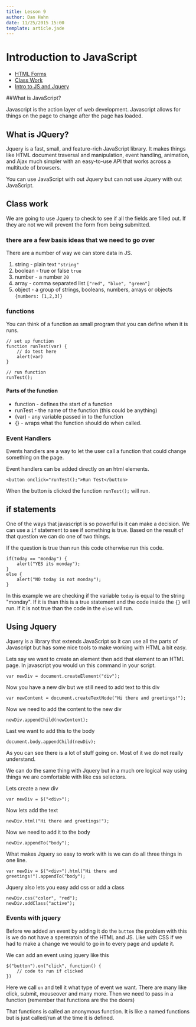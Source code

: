 ```yaml
---
title: Lesson 9
author: Dan Hahn
date: 11/25/2015 15:00
template: article.jade
---
```


# Introduction to JavaScript

* [HTML Forms]()
* [Class Work](classwork.html)
* [Intro to JS and Jquery](javascript.html)

##What is JavaScript?

Javascript is the action layer of web development.  Javascript allows for things on the page to change after the page has loaded.  
 
## What is JQuery?
 
Jquery is a fast, small, and feature-rich JavaScript library. It makes things like HTML document traversal and manipulation, event handling, animation, and Ajax much simpler with an easy-to-use API that works across a multitude of browsers.

You can use JavaScript with out Jquery but can not use Jquery with out JavaScript.

## Class work

We are going to use Jquery to check to see if all the fields are filled out.  If they are not we will prevent the form from being submitted.

### there are a few basis ideas that we need to go over

There are a number of way we can store data in JS.

1. string - plain text `"string"`
2. boolean - true or false `true`
3. number - a number `20`
4. array - comma separated list `["red", "blue", "green"]`
5. object - a group of strings, booleans, numbers, arrays or objects `{numbers: [1,2,3]}` 

### functions 

You can think of a function as small program that you can define when it is runs. 

	// set up function 
	function runTest(var) {
		// do test here
		alert(var)
	}
	
	// run function
	runTest();
	
#### Parts of the function

* function - defines the start of a function 
* runTest - the name of the function (this could be anything)
* (var) - any variable passed in to the function 
* {} - wraps what the function should do when called.
	
### Event Handlers
 
 Events handlers are a way to let the user call a function that could change something on the page.
 
 Event handlers can be added directly on an html elements.
 
    <button onclick="runTest();">Run Test</button>
    
When the button is clicked the function `runTest();` will run.

## if statements

One of the ways that javascript is so powerful is it can make a decision.  We can use a `if` statement to see if something is true.  Based on the result of that question we can do one of two things.
  
If the question is true than run this code otherwise run this code.

	if(today == "monday") {
		alert("YES its monday");
	}
	else {
		alert("NO today is not monday");
	}

In this example we are checking if the variable `today` is equal to the string "monday".  If it is than this is a true statement and the code inside the `{}` will run.  If it is not true than the code in the `else` will run. 

## Using Jquery 

Jquery is a library that extends JavaScript so it can use all the parts of Javascript but has some nice tools to make working with HTML a bit easy.

Lets say we want to create an element then add that element to an HTML page.  In javascript you would un this command in your script.  

	var newDiv = document.createElement("div");
	
Now you have a new div but we still need to add text to this div

	var newContent = document.createTextNode("Hi there and greetings!"); 
	
Now we need to add the content to the new div

	newDiv.appendChild(newContent);
	
Last we want to add this to the body 

	document.body.appendChild(newDiv);
	
As you can see there is a lot of stuff going on.  Most of it we do not really understand.

We can do the same thing with Jquery but in a much ore logical way using things we are comfortable with like css selectors.

Lets create a  new div 

	var newDiv = $("<div>");
	
Now lets add the text

	newDiv.html("Hi there and greetings!");
	
Now we need to add it to the body

	newDiv.appendTo("body");
	
What makes Jquery so easy to work with is we can do all three things in one line.


	var newDiv = $("<div>").html("Hi there and greetings!").appendTo("body");
	
	
Jquery also lets you easy add css or add a class

	newDiv.css("color", "red");
	newDiv.addClass("active");
	
### Events with jquery 

Before we added an event by adding it do the `button` the problem with this is we do not have a spereratoin of the HTML and JS.  Like with CSS if we had to make a change we would to go in to every page and update it.

We can add an event using jquery like this

	$("button").on("click", function() {
		// code to run if clicked
	})
	
Here we call `on` and tell it what type of event we want.  There are many like click, submit, mouseover and many more.  Then we need to pass in a function (remember that functions are the the doers)

That functions is called an anonymous function. It is like a named functions but is just called/run at the time it is defined.  
	
	